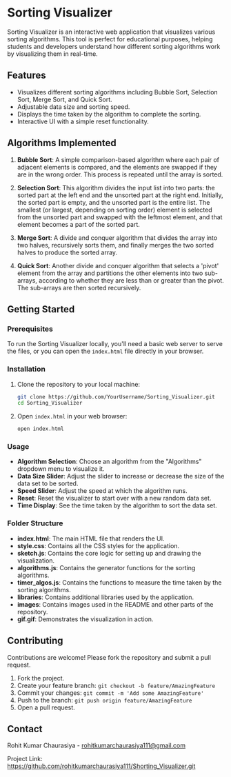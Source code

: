 # Sorting Visualizer

Sorting Visualizer is an interactive web application that visualizes various sorting algorithms. This tool is perfect for educational purposes, helping students and developers understand how different sorting algorithms work by visualizing them in real-time.

## Features

- Visualizes different sorting algorithms including Bubble Sort, Selection Sort, Merge Sort, and Quick Sort.
- Adjustable data size and sorting speed.
- Displays the time taken by the algorithm to complete the sorting.
- Interactive UI with a simple reset functionality.

## Algorithms Implemented

1. **Bubble Sort**: A simple comparison-based algorithm where each pair of adjacent elements is compared, and the elements are swapped if they are in the wrong order. This process is repeated until the array is sorted.

2. **Selection Sort**: This algorithm divides the input list into two parts: the sorted part at the left end and the unsorted part at the right end. Initially, the sorted part is empty, and the unsorted part is the entire list. The smallest (or largest, depending on sorting order) element is selected from the unsorted part and swapped with the leftmost element, and that element becomes a part of the sorted part.

3. **Merge Sort**: A divide and conquer algorithm that divides the array into two halves, recursively sorts them, and finally merges the two sorted halves to produce the sorted array.

4. **Quick Sort**: Another divide and conquer algorithm that selects a 'pivot' element from the array and partitions the other elements into two sub-arrays, according to whether they are less than or greater than the pivot. The sub-arrays are then sorted recursively.

## Getting Started

### Prerequisites

To run the Sorting Visualizer locally, you'll need a basic web server to serve the files, or you can open the `index.html` file directly in your browser.

### Installation

1. Clone the repository to your local machine:

    ```bash
    git clone https://github.com/YourUsername/Sorting_Visualizer.git
    cd Sorting_Visualizer
    ```

2. Open `index.html` in your web browser:

    ```bash
    open index.html
    ```

### Usage

- **Algorithm Selection**: Choose an algorithm from the "Algorithms" dropdown menu to visualize it.
- **Data Size Slider**: Adjust the slider to increase or decrease the size of the data set to be sorted.
- **Speed Slider**: Adjust the speed at which the algorithm runs.
- **Reset**: Reset the visualizer to start over with a new random data set.
- **Time Display**: See the time taken by the algorithm to sort the data set.

### Folder Structure

- **index.html**: The main HTML file that renders the UI.
- **style.css**: Contains all the CSS styles for the application.
- **sketch.js**: Contains the core logic for setting up and drawing the visualization.
- **algorithms.js**: Contains the generator functions for the sorting algorithms.
- **timer_algos.js**: Contains the functions to measure the time taken by the sorting algorithms.
- **libraries**: Contains additional libraries used by the application.
- **images**: Contains images used in the README and other parts of the repository.
- **gif.gif**: Demonstrates the visualization in action.


## Contributing

Contributions are welcome! Please fork the repository and submit a pull request.

1. Fork the project.
2. Create your feature branch: `git checkout -b feature/AmazingFeature`
3. Commit your changes: `git commit -m 'Add some AmazingFeature'`
4. Push to the branch: `git push origin feature/AmazingFeature`
5. Open a pull request.


## Contact

Rohit Kumar Chaurasiya - rohitkumarchaurasiya111@gmail.com

Project Link: https://github.com/rohitkumarchaurasiya111/Shorting_Visualizer.git

